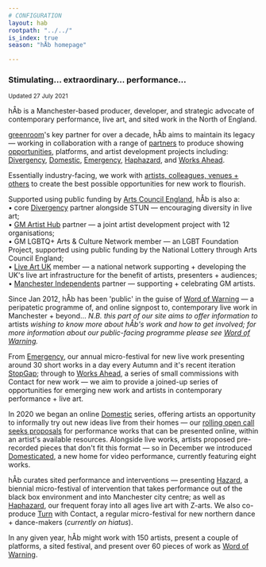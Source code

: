 ```yaml
---
# CONFIGURATION
layout: hab
rootpath: "../../"
is_index: true
season: "hÅb homepage"

---
```

### Stimulating… extraordinary… performance…   
        
<small>Updated 27 July 2021</small>        
        
hÅb is a Manchester-based producer, developer, and strategic advocate of contemporary performance, live art, and sited work in the North of England.        
        
<a href="http://greenroomarts.org" target="_blank">greenroom</a>'s key partner for over a decade, hÅb aims to maintain its legacy — working in collaboration with a range of [partners](/hab/partners) to produce showing [opportunities](/hab/opportunities), platforms, and artist development projects including: [Divergency](/hab/divergencymcr), [Domestic](/hab/domestic), [Emergency](/hab/emergency), [Haphazard](/hab/haphazard), and [Works Ahead](/hab/worksahead).         
          
Essentially industry-facing, we work with [artists, colleagues, venues + others](/hab/partners) to create the best possible opportunities for new work to flourish.        
        
Supported using public funding by <a href="http://artscouncil.org.uk/our-investment/national-portfolio-2018-22" target="_blank">Arts Council England</a>, hÅb is also a:<br>• core <a href="http://divergencymcr.org" target="_blank">Divergency</a> partner alongside STUN — encouraging diversity in live art;<br>• <a href="http://gm-artisthub.co.uk" target="_blank">GM Artist Hub</a> partner — a joint artist development project with 12 organisations;<br>• GM LGBTQ+ Arts & Culture Network member — an LGBT Foundation Project, supported using public funding by the National Lottery through Arts Council England;<br>• <a href="http://liveartuk.org" target="_blank">Live Art UK</a> member — a national network supporting + developing the UK's live art infrastructure for the benefit of artists, presenters + audiences;<br>• <a href="http://manchesterindependents.co.uk" target="_blank">Manchester Independents</a> partner — supporting + celebrating GM artists.        
       
Since Jan 2012, hÅb has been 'public' in the guise of [Word of Warning](/) — a peripatetic programme of, and online signpost to, contemporary live work in Manchester + beyond… *N.B. this part of our site aims to offer information to* artists *wishing to know more about hÅb's work and how to get involved; for more information about our public-facing programme please see [Word of Warning](/).*       
        
From [Emergency](/hab/emergency), our annual micro-festival for new live work presenting around 30 short works in a day every Autumn and it's recent iteration [StopGap](/hab/emergency); through to [Works Ahead](/hab/worksahead), a series of small commissions with Contact for new work — we aim to provide a joined-up series of opportunities for emerging new work and artists in contemporary performance + live art.           
         
In 2020 we began an online [Domestic](/hab/domestic) series, offering artists an opportunity to informally try out new ideas live from their homes — our <a href="http://domesticmcr.posthaven.com" target="_blank">rolling open call seeks proposals</a> for performance works that can be presented online, within an artist's available resources. Alongside live works, artists proposed pre-recorded pieces that don't fit this format — so in December we introduced <a href="http://domesticatedonline.org" target="_blank">Domesticated</a>, a new home for video performance, currently featuring eight works.          
          
hÅb curates sited performance and interventions — presenting [Hazard](/hab/hazard), a biennial micro-festival of intervention that takes performance out of the black box environment and into Manchester city centre; as well as [Haphazard](/hab/haphazard), our frequent foray into all ages live art with Z-arts. We also co-produce [Turn](/hab/turn) with Contact, a regular micro-festival for new northern dance + dance-makers (*currently on hiatus*).           
         
In any given year, hÅb might work with 150 artists, present a couple of platforms, a sited festival, and present over 60 pieces of work as [Word of Warning](/).
